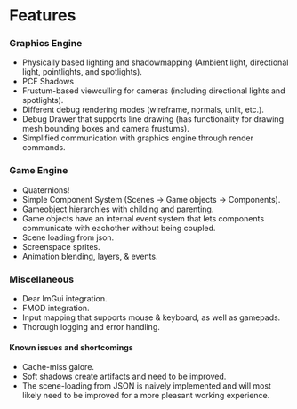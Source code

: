 # Features

### Graphics Engine
* Physically based lighting and shadowmapping (Ambient light, directional light, pointlights, and spotlights).
* PCF Shadows
* Frustum-based viewculling for cameras (including directional lights and spotlights).
* Different debug rendering modes (wireframe, normals, unlit, etc.).
* Debug Drawer that supports line drawing (has functionality for drawing mesh bounding boxes and camera frustums).
* Simplified communication with graphics engine through render commands.


### Game Engine
* Quaternions!
* Simple Component System (Scenes -> Game objects -> Components).
* Gameobject hierarchies with childing and parenting.
* Game objects have an internal event system that lets components communicate with eachother without being coupled.
* Scene loading from json.
* Screenspace sprites.
* Animation blending, layers, & events.


### Miscellaneous

* Dear ImGui integration.
* FMOD integration.
* Input mapping that supports mouse & keyboard, as well as gamepads.
* Thorough logging and error handling.


#### Known issues and shortcomings

* Cache-miss galore.
* Soft shadows create artifacts and need to be improved.
* The scene-loading from JSON is naively implemented and will most likely need to be improved for a more pleasant working experience.